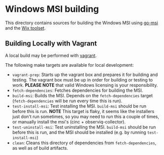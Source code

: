 # Windows MSI building

This directory contains sources for building the Windows MSI using [go-msi](https://github.com/observIQ/go-msi/) and the [Wix toolset](https://wixtoolset.org/).

## Building Locally with Vagrant

A local build may be performed with [vagrant](https://www.vagrantup.com/). 

The following make targets are available for local development:
* `vagrant-prep`: Starts up the vagrant box and prepares it for building and testing. The vagrant box must be up in order for building or testing to work. **PLEASE NOTE** that valid Windows licensing is your responsibility.
* `fetch-dependencies`: Fetches dependencies for building the MSI.
* `build-msi`: Builds the MSI. Depends on the `fetch-dependencies` target (`fetch-dependencies` will be run every time this is run).
* `test-install-msi`: Test installing the MSI. `build-msi` should be run before this is run. **NOTE** This target is flaky, it seems like the installers just don't run sometimes, so you may need to run this a couple of times, or manually install the msi's (cinc + observiq-collector).
* `test-uninstall-msi`: Test uninstalling the MSI. `build-msi` should be run before this is run, and the MSI should be installed (e.g. by running `test-install-msi`)
* `clean`: Cleans this directory of dependencies from `fetch-dependencies`, as well as of build artifacts.
